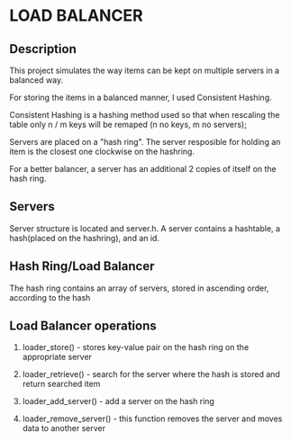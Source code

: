 # LOAD BALANCER

## Description

This project simulates the way items can be kept on multiple servers in a balanced way.

For storing the items in a balanced manner, I used Consistent Hashing.

Consistent Hashing is a hashing method used so that when rescaling the table only n / m keys will be remaped (n no keys, m no servers);

Servers are placed on a "hash ring". The server resposible for holding an item is the closest one clockwise on the hashring.

For a better balancer, a server has an additional 2 copies of itself on the hash ring.

## Servers

Server structure is located  and server.h. A server contains a hashtable, a hash(placed on the hashring), and an id.

## Hash Ring/Load Balancer

The hash ring contains an array of servers, stored in ascending order, according to the hash

## Load Balancer operations

1. loader_store() - stores key-value pair on the hash ring on the appropriate server

2. loader_retrieve() - search for the server where the hash is stored and return searched item

3. loader_add_server() - add a server on the hash ring

4. loader_remove_server() - this function removes the server and moves data to another server

